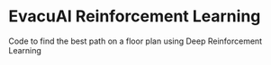 # EvacuAI Reinforcement Learning

Code to find the best path on a floor plan using Deep Reinforcement Learning

